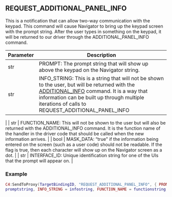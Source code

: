 ## REQUEST\_ADDITIONAL\_PANEL\_INFO

This is a notification that can allow two-way communication with the keypad.  This command will cause Navigator to bring up the keypad screen with the prompt string.  After the user types in something on the keypad, it will be returned to our driver through the ADDITIONAL\_PANEL\_INFO command.


| Parameter | Description |
| --- | --- |
| str | PROMPT: The prompt string that will show up above the keypad on the Navigator string. |
| str | INFO\_STRING: This is a string that will not be shown to the user, but will be returned with the [ADDITIONAL\_INFO][1] command.  It is a way that information can be built up through multiple iterations of calls to REQUEST\_ADDITIONAL\_PANEL\_INFO 
|
| str | FUNCTION\_NAME: This will not be shown to the user but will also be returned with the ADDITIONAL\_INFO command. It is the function name of the handler in the driver code that should be called when the new information arrives. |
| bool | MASK\_DATA: “true" if the information being entered on the screen (such as a user code) should not be readable. If the flag is true, then each character will show up on the Navigator screen as a dot. |
| str | INTERFACE\_ID: Unique identification string for one of the UIs that the prompt will appear on. | 


### Example

```lua
C4:SendToProxy(TargetBindingID, "REQUEST_ADDITIONAL_PANEL_INFO", { PROMPT = 
promptstring, INFO_STRING = infostring, FUNCTION_NAME = functionstring, MASK_DATA = true, INTERFACE_ID = interfaceid }, "NOTIFY")
```


[1]:	https://control4.github.io/docs-driverworks-proxyprotocol/#additional-info